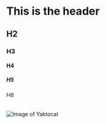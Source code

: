# This is the header
## H2
### H3
#### H4
##### H5
###### H6

![Image of Yaktocat](https://octodex.github.com/images/yaktocat.png)
